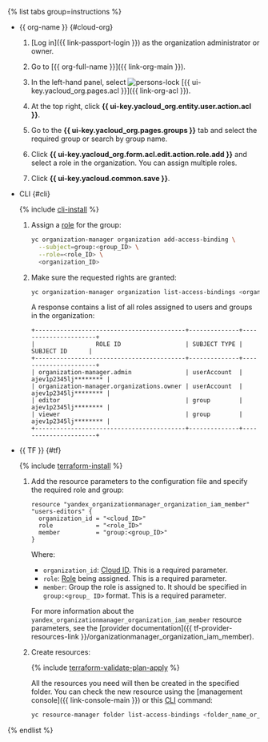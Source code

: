 {% list tabs group=instructions %}

- {{ org-name }} {#cloud-org}

   1. [Log in]({{ link-passport-login }}) as the organization administrator or owner.

   1. Go to [{{ org-full-name }}]({{ link-org-main }}).

   1. In the left-hand panel, select ![persons-lock](../../_assets/console-icons/persons-lock.svg) [{{ ui-key.yacloud_org.pages.acl }}]({{ link-org-acl }}).

   1. At the top right, click **{{ ui-key.yacloud_org.entity.user.action.acl }}**.

   1. Go to the **{{ ui-key.yacloud_org.pages.groups }}** tab and select the required group or search by group name.

   1. Click **{{ ui-key.yacloud_org.form.acl.edit.action.role.add }}** and select a role in the organization. You can assign multiple roles.

   1. Click **{{ ui-key.yacloud.common.save }}**.

- CLI {#cli}

   {% include [cli-install](../cli-install.md) %}

   1. Assign a [role](../../iam/concepts/access-control/roles.md) for the group:

      ```bash
      yc organization-manager organization add-access-binding \
        --subject=group:<group_ID> \
        --role=<role_ID> \
        <organization_ID>
      ```

   1. Make sure the requested rights are granted:

      ```bash
      yc organization-manager organization list-access-bindings <organization_ID>
      ```

      A response contains a list of all roles assigned to users and groups in the organization:

      ```
      +------------------------------------------+--------------+----------------------+
      |                 ROLE ID                  | SUBJECT TYPE |      SUBJECT ID      |
      +------------------------------------------+--------------+----------------------+
      | organization-manager.admin               | userAccount  | ajev1p2345lj******** |
      | organization-manager.organizations.owner | userAccount  | ajev1p2345lj******** |
      | editor                                   | group        | ajev1p2345lj******** |
      | viewer                                   | group        | ajev1p2345lj******** |
      +------------------------------------------+--------------+----------------------+
      ```

- {{ TF }} {#tf}

   {% include [terraform-install](../terraform-install.md) %}

   1. Add the resource parameters to the configuration file and specify the required role and group:

      ```
      resource "yandex_organizationmanager_organization_iam_member" "users-editors" {
        organization_id = "<cloud_ID>"
        role            = "<role_ID>"
        member          = "group:<group_ID>"
      }
      ```

      Where:

      * `organization_id`: [Cloud ID](../../resource-manager/operations/cloud/get-id.md). This is a required parameter.
      * `role`: [Role](../../iam/concepts/access-control/roles.md) being assigned. This is a required parameter.
      * `member`: Group the role is assigned to. It should be specified in `group:<group_ ID>` format. This is a required parameter.

      For more information about the `yandex_organizationmanager_organization_iam_member` resource parameters, see the [provider documentation]({{ tf-provider-resources-link }}/organizationmanager_organization_iam_member).


   1. Create resources:

      {% include [terraform-validate-plan-apply](../../_tutorials/terraform-validate-plan-apply.md) %}

      All the resources you need will then be created in the specified folder. You can check the new resource using the [management console]({{ link-console-main }}) or this [CLI](../../cli/quickstart.md) command:

      ```bash
      yc resource-manager folder list-access-bindings <folder_name_or_ID>
      ```

{% endlist %}
